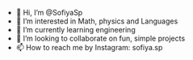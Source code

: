 - 👋 Hi, I’m @SofiyaSp
- 👀 I’m interested in Math, physics and Languages
- 🌱 I’m currently learning engineering
- 💞️ I’m looking to collaborate on fun, simple projects
- 📫 How to reach me by Instagram: sofiya.sp

<!---
SofiyaSp/SofiyaSp is a ✨ special ✨ repository because its `README.md` (this file) appears on your GitHub profile.
You can click the Preview link to take a look at your changes.
--->
